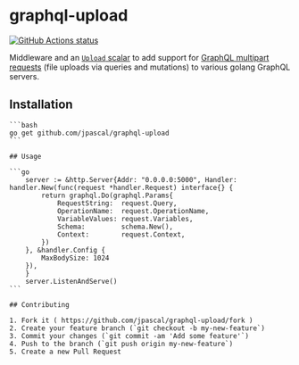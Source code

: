 # graphql-upload

[![GitHub Actions status](https://github.com/jpascal/graphql-upload/workflows/Test/badge.svg)](https://github.com/jpascal/graphql-upload/actions)

Middleware and an [`Upload` scalar](#class-graphqlupload) to add support for [GraphQL multipart requests](https://github.com/jaydenseric/graphql-multipart-request-spec) (file uploads via queries and mutations) to various golang GraphQL servers.

## Installation
````
```bash
go get github.com/jpascal/graphql-upload
```

## Usage

```go
	server := &http.Server{Addr: "0.0.0.0:5000", Handler: handler.New(func(request *handler.Request) interface{} {
		return graphql.Do(graphql.Params{
			RequestString:  request.Query,
			OperationName:  request.OperationName,
			VariableValues: request.Variables,
			Schema:         schema.New(),
			Context:        request.Context,
		})
	}, &handler.Config {
		MaxBodySize: 1024
	}),
	}
    server.ListenAndServe()
```

## Contributing

1. Fork it ( https://github.com/jpascal/graphql-upload/fork )
2. Create your feature branch (`git checkout -b my-new-feature`)
3. Commit your changes (`git commit -am 'Add some feature'`)
4. Push to the branch (`git push origin my-new-feature`)
5. Create a new Pull Request
